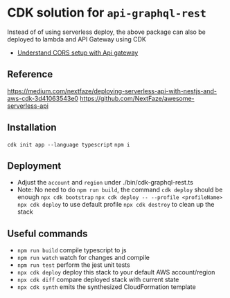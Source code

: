 # CDK solution for `api-graphql-rest`
Instead of of using serverless deploy, the above package can also be deployed to lambda
and API Gateway using CDK
* [Understand CORS setup with Api gateway](https://dev.to/aws-builders/your-complete-api-gateway-and-cors-guide-11jb)

## Reference
https://medium.com/nextfaze/deploying-serverless-api-with-nestjs-and-aws-cdk-3d41063543e0
https://github.com/NextFaze/awesome-serverless-api

## Installation
`cdk init app --language typescript`
`npm i`

## Deployment
* Adjust the `account` and `region` under ./bin/cdk-graphql-rest.ts
* Note: No need to do `npm run build`, the command `cdk deploy` should be enough
`npx cdk bootstrap`
`npx cdk deploy -- --profile <profileName>`
`npx cdk deploy` to use default profile
`npx cdk destroy` to clean up the stack



## Useful commands

* `npm run build`   compile typescript to js
* `npm run watch`   watch for changes and compile
* `npm run test`    perform the jest unit tests
* `npx cdk deploy`  deploy this stack to your default AWS account/region
* `npx cdk diff`    compare deployed stack with current state
* `npx cdk synth`   emits the synthesized CloudFormation template

